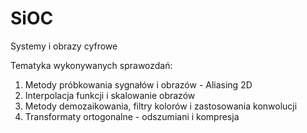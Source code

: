 # SiOC
Systemy i obrazy cyfrowe

Tematyka wykonywanych sprawozdań:

1. Metody próbkowania sygnałów i obrazów - Aliasing 2D
2. Interpolacja funkcji i skalowanie obrazów
3. Metody demozaikowania, filtry kolorów i zastosowania konwolucji
4. Transformaty ortogonalne - odszumiani i kompresja
